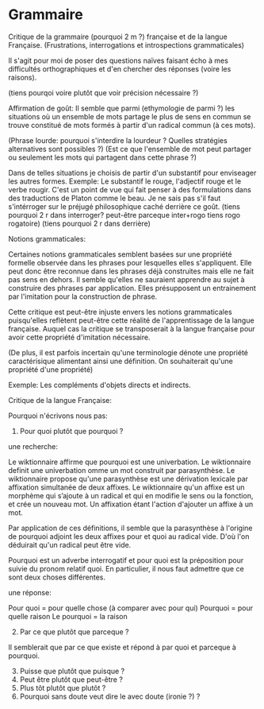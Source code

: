 # Grammaire
Critique de la grammaire (pourquoi 2 m ?) française et de la langue Française. 
(Frustrations, interrogations et introspections grammaticales)

Il s'agit pour moi de poser des questions naïves faisant écho à mes difficultés orthographiques et d'en chercher des réponses (voire les raisons).

(tiens pourqoi voire plutôt que voir précision nécessaire ?)

Affirmation de goût: Il semble que parmi (ethymologie de parmi ?) les situations où un ensemble de mots partage le plus de sens en commun se trouve constitué de mots formés à partir d'un radical commun (à ces mots). 

(Phrase lourde: pourquoi s'interdire la lourdeur ? Quelles stratégies alternatives sont possibles ?)
(Est ce que l'ensemble de mot peut partager ou seulement les mots qui partagent dans cette phrase ?)

Dans de telles situations je choisis de partir d'un substantif pour enviseager les autres formes. Exemple: 
Le substantif le rouge, l'adjectif rouge et le verbe rougir. C'est un point de vue qui fait penser à des formulations dans des traductions de Platon comme le beau. Je ne sais pas s'il faut s'intérroger  sur le préjugé philosophique caché derrière  ce goût.
(tiens pourquoi 2 r dans interroger? peut-être parceque inter+rogo tiens rogo rogatoire)
(tiens pourquoi 2 r dans derrière)

Notions grammaticales:

Certaines notions grammaticales semblent basées sur une propriété formelle observée dans les phrases pour lesquelles elles s'appliquent. Elle peut donc être reconnue dans les phrases déjà construites mais elle ne fait pas sens en dehors. Il semble qu'elles ne sauraient apprendre au sujet à construire des phrases par application. Elles présupposent un entrainement par l'imitation pour la construction de phrase.

Cette critique est peut-être injuste envers les notions grammaticales puisqu'elles reflètent peut-être cette réalité de l'apprentissage de la langue française. Auquel cas la critique se transposerait à la langue française pour avoir cette propriété d'imitation nécessaire.

(De plus, il est parfois incertain qu'une terminologie dénote une propriété caractérisique alimentant ainsi une définition. On souhaiterait qu'une propriété d'une propriété)  

Exemple: Les compléments d'objets directs et indirects.

Critique de la langue Française:

Pourquoi n'écrivons nous pas:
1. Pour quoi plutôt que pourquoi ?

une recherche:

Le wiktionnaire affirme que pourquoi est une univerbation. 
Le wiktionnaire definit une univerbation omme un mot construit par parasynthèse. 
Le wiktionnaire propose qu'une parasynthèse est une dérivation lexicale par affixation simultanée de deux affixes.
Le wiktionnaire qu'un affixe est un morphème qui s’ajoute à un radical et qui en modifie le sens ou la fonction, et crée un nouveau mot. Un affixation étant l'action d'ajouter un affixe à un mot.

Par application de ces définitions, il semble que la parasynthèse à l'origine de pourquoi adjoint les deux affixes pour et quoi au radical vide. D'où l'on déduirait qu'un radical peut être vide.

Pourquoi est un adverbe interrogatif et pour quoi est la préposition pour suivie du pronom relatif quoi. En particulier, il nous faut admettre que ce sont deux choses différentes.

une réponse:

Pour quoi = pour quelle chose (à comparer avec pour qui)
Pourquoi = pour quelle raison
Le pourquoi = la raison



2. Par ce que plutôt que parceque ?

Il semblerait que par ce que existe et répond à par quoi et parceque à pourquoi.

3. Puisse que plutôt que puisque ?
4. Peut être plutôt que peut-être ?
5. Plus tôt plutôt que plutôt ?
6. Pourquoi sans doute veut dire le avec doute (ironie ?) ?
